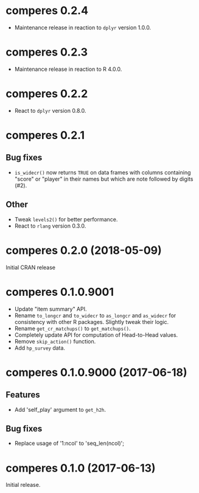 # comperes 0.2.4

* Maintenance release in reaction to `dplyr` version 1.0.0.

# comperes 0.2.3

* Maintenance release in reaction to R 4.0.0.

# comperes 0.2.2

* React to `dplyr` version 0.8.0.

# comperes 0.2.1

## Bug fixes

* `is_widecr()` now returns `TRUE` on data frames with columns containing "score" or "player" in their names but which are note followed by digits (#2).

## Other

* Tweak `levels2()` for better performance.
* React to `rlang` version 0.3.0.

# comperes 0.2.0 (2018-05-09)

Initial CRAN release

# comperes 0.1.0.9001

* Update "item summary" API.
* Rename `to_longcr` and `to_widecr` to `as_longcr` and `as_widecr` for consistency with other R packages. Slightly tweak their logic.
* Rename `get_cr_matchups()` to `get_matchups()`.
* Completely update API for computation of Head-to-Head values.
* Remove `skip_action()` function.
* Add `hp_survey` data.

# comperes 0.1.0.9000 (2017-06-18)

## Features

* Add 'self_play' argument to `get_h2h`.

## Bug fixes

* Replace usage of '1:ncol' to 'seq_len(ncol)';

# comperes 0.1.0 (2017-06-13)

Initial release.
